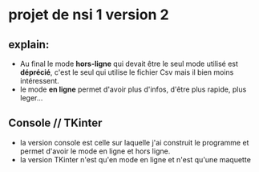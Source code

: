 # projet de nsi 1 version 2

## explain:
- Au final le mode **hors-ligne** qui devait être le seul mode utilisé est **déprécié**, c'est le seul qui utilise le fichier Csv mais il bien moins intéressent.
- le mode **en ligne** permet d'avoir plus d'infos, d'être plus rapide, plus leger...

## Console // TKinter
- la version console est celle sur laquelle j'ai construit le programme et permet d'avoir le mode en ligne et hors ligne.
- la version TKinter n'est qu'en mode en ligne et n'est qu'une maquette